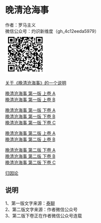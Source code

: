# 晚清沧海事

作者：罗马主义  
微信公众号：灼识新维度（gh_4c12eeda5979）  
![wechat](./images/wechat.bmp)

[关于《晚清沧海事》的一个说明](./explanation.md)

[晚清沧海事 第一版 上卷 A](./first_edition_1-1.md)  
[晚清沧海事 第一版 上卷 B](./first_edition_1-2.md)  

[晚清沧海事 第一版 下卷 A](./first_edition_2-1.md)  
[晚清沧海事 第一版 下卷 B](./first_edition_2-2.md)  
[晚清沧海事 第一版 下卷 C](./first_edition_2-3.md)

[晚清沧海事 第二版 上卷 A](./second_edition_1-1.md)  
[晚清沧海事 第二版 上卷 B](./second_edition_1-2.md)  

[晚清沧海事 第二版 下卷 A](./second_edition_2-1.md)  
[晚清沧海事 第二版 下卷 B](./second_edition_2-2.md)  
[晚清沧海事 第二版 下卷 C](./second_edition_2-3.md)  

[归因论](./guiyinlun.md)  

## 说明

1、第一版文字来源：[泰聊](http://thailiao.net/user-thread-2.htm)  
2、第二版文字来源：作者微信公众号  
3、第二版下卷正在作者微信公众号连载  
